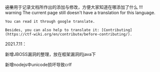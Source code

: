 ~~这里~~用于记录文档所作出的添加与修改，方便大家知道在哪添加了什么
!!! warning
    The current page still doesn't have a translation for this language.

    You can read it through google translate.

    Besides, you can also help to translate it: [Contributing](https://ctf-wiki.org/en/contribute/before-contributing/). 



2021.7.11：

新增JBOSS漏洞的整理，放在框架漏洞的java下

新增nodejs中unicode损坏导致crlf
